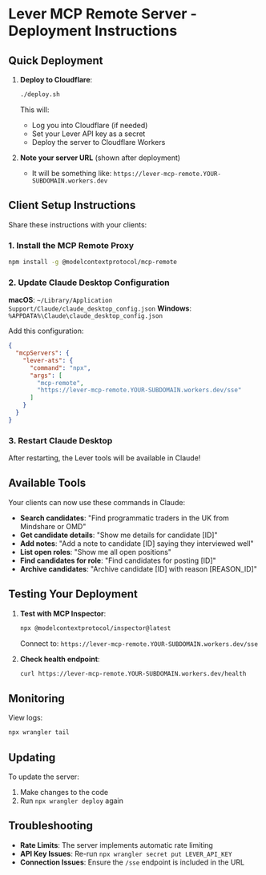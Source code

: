 # Lever MCP Remote Server - Deployment Instructions

## Quick Deployment

1. **Deploy to Cloudflare**:
   ```bash
   ./deploy.sh
   ```
   
   This will:
   - Log you into Cloudflare (if needed)
   - Set your Lever API key as a secret
   - Deploy the server to Cloudflare Workers

2. **Note your server URL** (shown after deployment)
   - It will be something like: `https://lever-mcp-remote.YOUR-SUBDOMAIN.workers.dev`

## Client Setup Instructions

Share these instructions with your clients:

### 1. Install the MCP Remote Proxy
```bash
npm install -g @modelcontextprotocol/mcp-remote
```

### 2. Update Claude Desktop Configuration

**macOS**: `~/Library/Application Support/Claude/claude_desktop_config.json`
**Windows**: `%APPDATA%\Claude\claude_desktop_config.json`

Add this configuration:
```json
{
  "mcpServers": {
    "lever-ats": {
      "command": "npx",
      "args": [
        "mcp-remote",
        "https://lever-mcp-remote.YOUR-SUBDOMAIN.workers.dev/sse"
      ]
    }
  }
}
```

### 3. Restart Claude Desktop

After restarting, the Lever tools will be available in Claude!

## Available Tools

Your clients can now use these commands in Claude:

- **Search candidates**: "Find programmatic traders in the UK from Mindshare or OMD"
- **Get candidate details**: "Show me details for candidate [ID]"
- **Add notes**: "Add a note to candidate [ID] saying they interviewed well"
- **List open roles**: "Show me all open positions"
- **Find candidates for role**: "Find candidates for posting [ID]"
- **Archive candidates**: "Archive candidate [ID] with reason [REASON_ID]"

## Testing Your Deployment

1. **Test with MCP Inspector**:
   ```bash
   npx @modelcontextprotocol/inspector@latest
   ```
   Connect to: `https://lever-mcp-remote.YOUR-SUBDOMAIN.workers.dev/sse`

2. **Check health endpoint**:
   ```bash
   curl https://lever-mcp-remote.YOUR-SUBDOMAIN.workers.dev/health
   ```

## Monitoring

View logs:
```bash
npx wrangler tail
```

## Updating

To update the server:
1. Make changes to the code
2. Run `npx wrangler deploy` again

## Troubleshooting

- **Rate Limits**: The server implements automatic rate limiting
- **API Key Issues**: Re-run `npx wrangler secret put LEVER_API_KEY`
- **Connection Issues**: Ensure the `/sse` endpoint is included in the URL